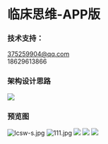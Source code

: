 # 临床思维-APP版

### 技术支持：
375259904@qq.com  <br/>
18629613866


### 架构设计思路
![](http://www.skrjs.com/wp-content/uploads/2020/05/lvswapp.gif) 


### 预览图
![lcsw-s.jpg](https://skrjs-1300632396.cos.ap-shanghai.myqcloud.com/Screenshot_20200610_152819.jpg) ![111.jpg](https://skrjs-1300632396.cos.ap-shanghai.myqcloud.com/Screenshot_20200609_103202.jpg) 
![](https://skrjs-1300632396.cos.ap-shanghai.myqcloud.com/Screenshot_20200610_154502.jpg) ![](https://skrjs-1300632396.cos.ap-shanghai.myqcloud.com/Screenshot_20200610_115116.jpg) 
![](https://skrjs-1300632396.cos.ap-shanghai.myqcloud.com/Screenshot_20200610_115131.jpg) 
